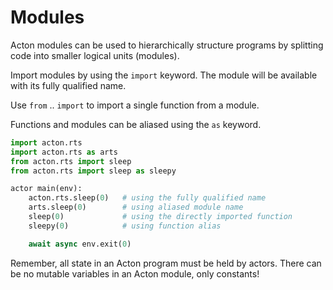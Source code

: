 # Modules

Acton modules can be used to hierarchically structure programs by splitting code into smaller logical units (modules).

Import modules by using the `import` keyword. The module will be available with its fully qualified name.

Use `from` .. `import` to import a single function from a module.

Functions and modules can be aliased using the `as` keyword.

```python
import acton.rts
import acton.rts as arts
from acton.rts import sleep
from acton.rts import sleep as sleepy

actor main(env):
    acton.rts.sleep(0)   # using the fully qualified name
    arts.sleep(0)        # using aliased module name
    sleep(0)             # using the directly imported function
    sleepy(0)            # using function alias

    await async env.exit(0)
```

Remember, all state in an Acton program must be held by actors. There can be no mutable variables in an Acton module, only constants!
